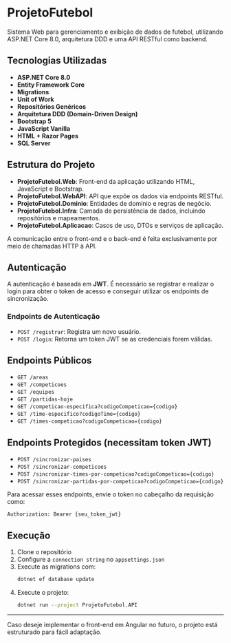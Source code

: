 
# ProjetoFutebol

Sistema Web para gerenciamento e exibição de dados de futebol, utilizando ASP.NET Core 8.0, arquitetura DDD e uma API RESTful como backend.

## Tecnologias Utilizadas

- **ASP.NET Core 8.0**
- **Entity Framework Core**
- **Migrations**
- **Unit of Work**
- **Repositórios Genéricos**
- **Arquitetura DDD (Domain-Driven Design)**
- **Bootstrap 5**
- **JavaScript Vanilla**
- **HTML + Razor Pages**
- **SQL Server**

## Estrutura do Projeto

- **ProjetoFutebol.Web**: Front-end da aplicação utilizando HTML, JavaScript e Bootstrap.
- **ProjetoFutebol.WebAPI**: API que expõe os dados via endpoints RESTful.
- **ProjetoFutebol.Dominio**: Entidades de domínio e regras de negócio.
- **ProjetoFutebol.Infra**: Camada de persistência de dados, incluindo repositórios e mapeamentos.
- **ProjetoFutebol.Aplicacao**: Casos de uso, DTOs e serviços de aplicação.

A comunicação entre o front-end e o back-end é feita exclusivamente por meio de chamadas HTTP à API.

## Autenticação

A autenticação é baseada em **JWT**. É necessário se registrar e realizar o login para obter o token de acesso e conseguir utilizar os endpoints de sincronização.

### Endpoints de Autenticação

- `POST /registrar`: Registra um novo usuário.
- `POST /login`: Retorna um token JWT se as credenciais forem válidas.

## Endpoints Públicos

- `GET /areas`
- `GET /competicoes`
- `GET /equipes`
- `GET /partidas-hoje`
- `GET /competicao-especifica?codigoCompeticao={codigo}`
- `GET /time-especifico?codigoTime={codigo}`
- `GET /times-competicao?codigoCompeticao={codigo}`

## Endpoints Protegidos (necessitam token JWT)

- `POST /sincronizar-paises`
- `POST /sincronizar-competicoes`
- `POST /sincronizar-times-por-competicao?codigoCompeticao={codigo}`
- `POST /sincronizar-partidas-por-competicao?codigoCompeticao={codigo}`

Para acessar esses endpoints, envie o token no cabeçalho da requisição como:

```
Authorization: Bearer {seu_token_jwt}
```

## Execução

1. Clone o repositório
2. Configure a `connection string` no `appsettings.json`
3. Execute as migrations com:
   ```bash
   dotnet ef database update
   ```
4. Execute o projeto:
   ```bash
   dotnet run --project ProjetoFutebol.API
   ```

---

Caso deseje implementar o front-end em Angular no futuro, o projeto está estruturado para fácil adaptação.
